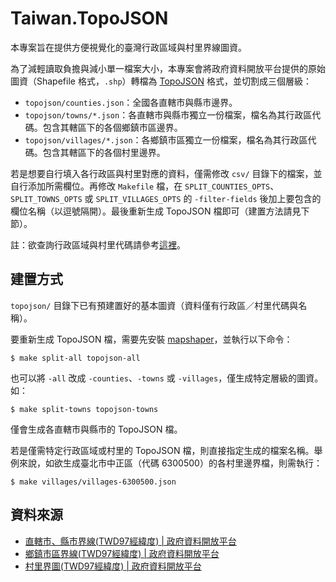 # Taiwan.TopoJSON

本專案旨在提供方便視覺化的臺灣行政區域與村里界線圖資。

為了減輕讀取負擔與減小單一檔案大小，本專案會將政府資料開放平台提供的原始圖資（Shapefile 格式，`.shp`）轉檔為 [TopoJSON](https://github.com/mbostock/topojson) 格式，並切割成三個層級：

* `topojson/counties.json`：全國各直轄市與縣市邊界。
* `topojson/towns/*.json`：各直轄市與縣市獨立一份檔案，檔名為其行政區代碼。包含其轄區下的各個鄉鎮市區邊界。
* `topojson/villages/*.json`：各鄉鎮市區獨立一份檔案，檔名為其行政區代碼。包含其轄區下的各個村里邊界。

若是想要自行填入各行政區與村里對應的資料，僅需修改 `csv/` 目錄下的檔案，並自行添加所需欄位。再修改 `Makefile` 檔，在 `SPLIT_COUNTIES_OPTS`、`SPLIT_TOWNS_OPTS` 或 `SPLIT_VILLAGES_OPTS` 的 `-filter-fields` 後加上要包含的欄位名稱（以逗號隔開）。最後重新生成 TopoJSON 檔即可（建置方法請見下節）。

註：欲查詢行政區域與村里代碼請參考[這裡](http://www.dgbas.gov.tw/ct.asp?xItem=951&ctNode=5485)。


## 建置方式

`topojson/` 目錄下已有預建置好的基本圖資（資料僅有行政區／村里代碼與名稱）。

要重新生成 TopoJSON 檔，需要先安裝 [mapshaper](https://github.com/mbloch/mapshaper)，並執行以下命令：

```
$ make split-all topojson-all
```

也可以將 `-all` 改成 `-counties`、`-towns` 或 `-villages`，僅生成特定層級的圖資。如：

```
$ make split-towns topojson-towns
```

僅會生成各直轄市與縣市的 TopoJSON 檔。

若是僅需特定行政區域或村里的 TopoJSON 檔，則直接指定生成的檔案名稱。舉例來說，如欲生成臺北市中正區（代碼 6300500）的各村里邊界檔，則需執行：

```
$ make villages/villages-6300500.json
```


## 資料來源

* [直轄市、縣市界線(TWD97經緯度) | 政府資料開放平台](http://data.gov.tw/node/7442)
* [鄉鎮市區界線(TWD97經緯度) | 政府資料開放平台](http://data.gov.tw/node/7441)
* [村里界圖(TWD97經緯度) | 政府資料開放平台](http://data.gov.tw/node/7438)
